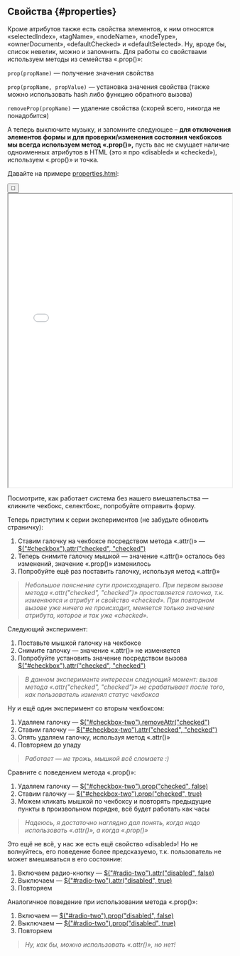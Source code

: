 ## Свойства {#properties}

Кроме атрибутов также есть свойства элементов, к ним относятся «selectedIndex», «tagName», «nodeName», «nodeType», «ownerDocument», «defaultChecked» и «defaultSelected». Ну, вроде бы, список невелик, можно и запомнить. Для работы со свойствами используем методы из семейства «.prop()»:

`prop(propName)` — получение значения свойства

`prop(propName, propValue)` — установка значения свойства (также можно использовать hash либо функцию обратного вызова)

`removeProp(propName)` — удаление свойства (скорей всего, никогда не понадобится)

А теперь выключите музыку, и запомните следующее – **для отключения элементов формы и для проверки/изменения состояния чекбоксов мы всегда используем метод «.prop()»,** пусть вас не смущает наличие одноименных атрибутов в HTML (это я про «disabled» и «checked»), используем «.prop()» и точка.

Давайте на примере [properties.html](../code/properties.html):

<div class="jqbook">
<button class="jqbook sticky">📌</button>
<iframe class="jqbook" id="properties-example" width="100%" height="660px" border="0" src="../code/properties.html"></iframe>
</div>

Посмотрите, как работает система без нашего вмешательства — кликните чекбокс, селектбокс, попробуйте отправить форму.

Теперь приступим к серии экспериментов (не забудьте обновить страничку):

1. Ставим галочку на чекбоксе посредством метода «.attr()» — <a class="jqbook" href="#" data-target="#properties-example" data-type="append-script">$("#checkbox").attr("checked", "checked")</a>
2. Теперь снимите галочку мышкой — значение «.attr()» осталось без изменений, значение «.prop()» изменилось
3. Попробуйте ещё раз поставить галочку, используя метод «.attr()»

> _Небольшое пояснение сути происходящего. При первом вызове метода «.attr("checked", "checked")» проставляется галочка, т.к. изменяются и атрибут и свойство «checked». При повторном вызове уже ничего не происходит, меняется только значение атрибута, которое и так уже «checked»._

Следующий эксперимент:

1. Поставьте мышкой галочку на чекбоксе
2. Снимите галочку — значение «.attr()» не изменяется
3. Попробуйте установить значение посредством вызова <a class="jqbook" href="#" data-target="#properties-example" data-type="append-script">$("#checkbox").attr("checked", "checked")</a>

> _В данном эксперименте интересен следующий момент: вызов метода «.attr("checked", "checked")» не срабатывает после того, как пользователь изменял статус чекбокса_

Ну и ещё один эксперимент со вторым чекбоксом:

1. Удаляем галочку — <a class="jqbook" href="#" data-target="#properties-example" data-type="append-script">$("#checkbox-two").removeAttr("checked")</a>
2. Ставим галочку — <a class="jqbook" href="#" data-target="#properties-example" data-type="append-script">$("#checkbox-two").attr("checked", "checked")</a>
3. Опять удаляем галочку, используя метод «.attr()»
4. Повторяем до упаду 

> _Работает — не трожь, мышкой всё сломаете :)_

Сравните с поведением метода «.prop()»:

1. Удаляем галочку — <a class="jqbook" href="#" data-target="#properties-example" data-type="append-script">$("#checkbox-two").prop("checked", false)</a>
2. Ставим галочку — <a class="jqbook" href="#" data-target="#properties-example" data-type="append-script">$("#checkbox-two").prop("checked", true)</a>
3. Можем кликать мышкой по чекбоксу и повторять предыдущие пункты в произвольном порядке, всё будет работать как часы

> _Надеюсь, я достаточно наглядно дал понять, когда надо использовать «.attr()», а когда «.prop()»_

Это ещё не всё, у нас же есть ещё свойство «disabled»! Но не волнуйтесь, его поведение более предсказуемо, т.к. пользователь не может вмешиваться в его состояние:

1. Включаем радио-кнопку — <a class="jqbook" href="#" data-target="#properties-example" data-type="append-script">$("#radio-two").attr("disabled", false)</a>
2. Выключаем — <a class="jqbook" href="#" data-target="#properties-example" data-type="append-script">$("#radio-two").attr("disabled", true)</a>
3. Повторяем

Аналогичное поведение при использовании метода «.prop()»:

1. Включаем — <a class="jqbook" href="#" data-target="#properties-example" data-type="append-script">$("#radio-two").prop("disabled", false)</a>
2. Выключаем — <a class="jqbook" href="#" data-target="#properties-example" data-type="append-script">$("#radio-two").prop("disabled", true)</a>
3. Повторяем

> _Ну, как бы, можно использовать «.attr()», но нет!_
